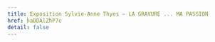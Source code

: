 ```yaml
---
title: Exposition Sylvie-Anne Thyes — LA GRAVURE ... MA PASSION
href: haDDAlZhP7c
detail: false
---
```


